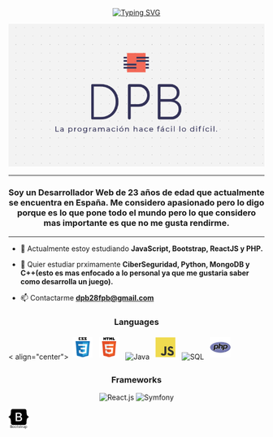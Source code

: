 <p align="center">
<a href="https://git.io/typing-svg"><img src="https://readme-typing-svg.demolab.com?font=Fira+Code&pause=1000&color=FF8245&random=false&width=460&lines=Hola+%F0%9F%91%8B%2C+Soy+Daulin" alt="Typing SVG" /></a>
</p>

<p align="center">
  <img src="images/logo.PNG" />
</p>

<hr>

<h3 align="center">Soy un Desarrollador Web de 23 años de edad que actualmente se encuentra en España. Me considero apasionado pero lo digo porque es lo que pone todo el mundo pero lo que considero mas importante es que no me gusta rendirme.</h3>

<hr>

- 🌱 Actualmente estoy estudiando **JavaScript, Bootstrap, ReactJS y PHP.**

- ​🔮​ Quier estudiar prximamente **CiberSeguridad, Python, MongoDB y C++(esto es mas enfocado a lo personal ya que me gustaria saber como desarrolla un juego).**

- 📫 Contactarme **dpb28fpb@gmail.com**

<h3 align="center">Languages</h3>
< align="center">

<img style="margin: 4px;" src="https://raw.githubusercontent.com/devicons/devicon/master/icons/css3/css3-original-wordmark.svg" alt="css3" width="40" height="40"/>

<img style="margin: 4px;" src="https://raw.githubusercontent.com/devicons/devicon/master/icons/html5/html5-original-wordmark.svg" alt="html5" width="40" height="40"/>

<img style="margin: 4px;" src="https://img.shields.io/badge/Java%20-%23FF6F00.svg?style=for-the-badge&logo=java&logoColor=white" alt="Java">

<img style="margin: 4px;" src="https://raw.githubusercontent.com/devicons/devicon/master/icons/javascript/javascript-original.svg" alt="javascript" width="40" height="40"/>

<img style="margin: 4px;" src="https://img.shields.io/badge/SQL-4479A1?style=for-the-badge&logo=sql&logoColor=white" alt="SQL">

<img style="margin: 4px;" src="https://raw.githubusercontent.com/devicons/devicon/master/icons/php/php-original.svg" alt="php" width="40" height="40"/>

</p>

<h3 align="center">Frameworks</h3>
 <p align="center">
   <img src="https://img.shields.io/badge/React.js%20-%2320232a.svg?style=for-the-badge&logo=react&logoColor=%2361DAFB" alt="React.js">
   <img src="https://img.shields.io/badge/Symfony%20-%23000000.svg?style=for-the-badge&logo=symfony&logoColor=white" alt="Symfony">
 </p>

<a href="https://getbootstrap.com" target="_blank" rel="noreferrer"> <img src="https://raw.githubusercontent.com/devicons/devicon/master/icons/bootstrap/bootstrap-plain-wordmark.svg" alt="bootstrap" width="40" height="40"/> </a>
